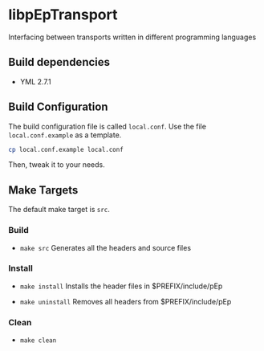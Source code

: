 # libpEpTransport

Interfacing between transports written in different programming languages

## Build dependencies
* YML 2.7.1

## Build Configuration

The build configuration file is called `local.conf`.
Use the file `local.conf.example` as a template.

```bash
cp local.conf.example local.conf
```

Then, tweak it to your needs.

## Make Targets

The default make target is `src`.

### Build
* `make src`
  Generates all the headers and source files

### Install
* `make install`
  Installs the header files in $PREFIX/include/pEp

* `make uninstall`
  Removes all headers from $PREFIX/include/pEp 

### Clean
* `make clean`


